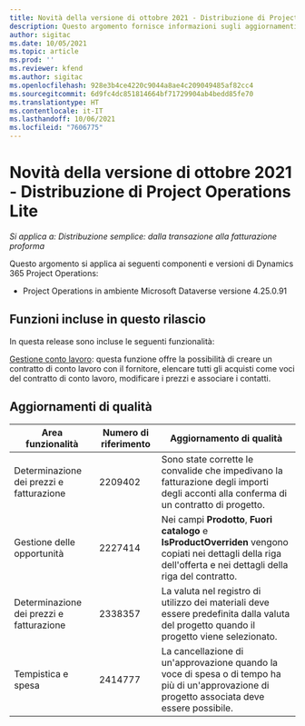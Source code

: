 ```yaml
---
title: Novità della versione di ottobre 2021 - Distribuzione di Project Operations Lite
description: Questo argomento fornisce informazioni sugli aggiornamenti di qualità disponibili nella versione di ottobre 2021 della distribuzione di Project Operations Lite.
author: sigitac
ms.date: 10/05/2021
ms.topic: article
ms.prod: ''
ms.reviewer: kfend
ms.author: sigitac
ms.openlocfilehash: 928e3b4ce4220c9044a8ae4c209049485af82cc4
ms.sourcegitcommit: 6d9fc4dc851814664bf71729904ab4bedd85fe70
ms.translationtype: HT
ms.contentlocale: it-IT
ms.lasthandoff: 10/06/2021
ms.locfileid: "7606775"
---
```

# <a name="whats-new-october-2021---project-operations-lite-deployment"></a>Novità della versione di ottobre 2021 - Distribuzione di Project Operations Lite

_Si applica a: Distribuzione semplice: dalla transazione alla fatturazione proforma_

Questo argomento si applica ai seguenti componenti e versioni di Dynamics 365 Project Operations:

  - Project Operations in ambiente Microsoft Dataverse versione 4.25.0.91


## <a name="features-included-in-this-release"></a>Funzioni incluse in questo rilascio

In questa release sono incluse le seguenti funzionalità:

[Gestione conto lavoro](../subcontracting/managing-subcontracts-overview.md): questa funzione offre la possibilità di creare un contratto di conto lavoro con il fornitore, elencare tutti gli acquisti come voci del contratto di conto lavoro, modificare i prezzi e associare i contatti.


## <a name="quality-updates"></a>Aggiornamenti di qualità

| **Area funzionalità** | **Numero di riferimento** | **Aggiornamento di qualità** |
| --- | --- | --- |
| Determinazione dei prezzi e fatturazione | 2209402 | Sono state corrette le convalide che impedivano la fatturazione degli importi degli acconti alla conferma di un contratto di progetto. |
| Gestione delle opportunità | 2227414 | Nei campi **Prodotto**, **Fuori catalogo** e **IsProductOverriden** vengono copiati nei dettagli della riga dell'offerta e nei dettagli della riga del contratto. |
| Determinazione dei prezzi e fatturazione | 2338357 | La valuta nel registro di utilizzo dei materiali deve essere predefinita dalla valuta del progetto quando il progetto viene selezionato. |
| Tempistica e spesa | 2414777 | La cancellazione di un'approvazione quando la voce di spesa o di tempo ha più di un'approvazione di progetto associata deve essere possibile. |
